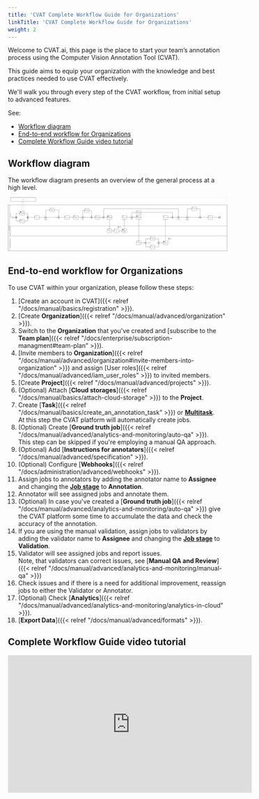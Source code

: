 ```yaml
---
title: 'CVAT Complete Workflow Guide for Organizations'
linkTitle: 'CVAT Complete Workflow Guide for Organizations'
weight: 2
---
```


Welcome to CVAT.ai, this page is the place to start your team’s
annotation process using the Computer Vision Annotation Tool (CVAT).

This guide aims to equip your organization with the knowledge
and best practices needed to use CVAT effectively.

We'll walk you through every step of the CVAT workflow,
from initial setup to advanced features.

See:

- [Workflow diagram](#workflow-diagram)
- [End-to-end workflow for Organizations](#end-to-end-workflow-for-organizations)
- [Complete Workflow Guide video tutorial](#complete-workflow-guide-video-tutorial)

## Workflow diagram

The workflow diagram presents an overview of the general process at a high level.

[![Workflow diagram](/images/cvat-workflow-bpmn.png)](/images/cvat-workflow-bpmn.png)

## End-to-end workflow for Organizations

To use CVAT within your organization, please follow these steps:

1. [Create an account in CVAT]({{< relref "/docs/manual/basics/registration" >}}).
2. [Create **Organization**]({{< relref "/docs/manual/advanced/organization" >}}).
3. Switch to the **Organization** that you've
   created and [subscribe to the **Team plan**]({{< relref "/docs/enterprise/subscription-managment#team-plan" >}}).
4. [Invite members to **Organization**]({{< relref "/docs/manual/advanced/organization#invite-members-into-organization" >}}) and
   assign [User roles]({{< relref "/docs/manual/advanced/iam_user_roles" >}}) to invited members.
5. [Create **Project**]({{< relref "/docs/manual/advanced/projects" >}}).
6. (Optional) Attach [**Cloud storages**]({{< relref "/docs/manual/basics/attach-cloud-storage" >}}) to the **Project**.
7. Create [**Task**]({{< relref "/docs/manual/basics/create_an_annotation_task" >}}) or [
   **Multitask**](/docs/manual/basics/create-multi-tasks/).
   <br>At this step the CVAT platform will automatically create
   jobs.
8. (Optional) Create [**Ground truth job**]({{< relref "/docs/manual/advanced/analytics-and-monitoring/auto-qa" >}}).
   <br>This step can be skipped if you're employing a manual QA approach.
9. (Optional) Add [**Instructions for annotators**]({{< relref "/docs/manual/advanced/specification" >}}).
10. (Optional) Configure [**Webhooks**]({{< relref "/docs/administration/advanced/webhooks" >}}).
11. Assign jobs to annotators by adding the annotator name to **Assignee** and
    changing the [**Job stage**](https://opencv.github.io/cvat/docs/manual/advanced/iam_user_roles/#job-stage)
    to **Annotation**.
12. Annotator will see assigned jobs and annotate them.
13. (Optional) In case you've created
    a [**Ground truth job**]({{< relref "/docs/manual/advanced/analytics-and-monitoring/auto-qa" >}})
    give the CVAT platform some time to accumulate the data and
    check the accuracy of the annotation.
14. If you are using the manual validation,
    assign jobs to validators by adding the validator name to **Assignee** and
    changing the [**Job stage**](https://opencv.github.io/cvat/docs/manual/advanced/iam_user_roles/#job-stage)
    to **Validation**.
15. Validator will see assigned jobs and report issues.
    <br>Note, that validators can correct issues,
    see [**Manual QA and Review**]({{< relref "/docs/manual/advanced/analytics-and-monitoring/manual-qa" >}})
16. Check issues and if there is a need for additional improvement, reassign jobs to
    either the Validator or Annotator.
17. (Optional) Check [**Analytics**]({{< relref "/docs/manual/advanced/analytics-and-monitoring/analytics-in-cloud" >}}).
18. [**Export Data**]({{< relref "/docs/manual/advanced/formats" >}}).

## Complete Workflow Guide video tutorial

<!--lint disable maximum-line-length-->

<iframe width="560" height="315" src="https://www.youtube.com/embed/uI2OEoR08ME?si=0OTHPwgxGx30Gax7" title="YouTube video player" frameborder="0" allow="accelerometer; autoplay; clipboard-write; encrypted-media; gyroscope; picture-in-picture; web-share" allowfullscreen></iframe>

<!--lint enable maximum-line-length-->
